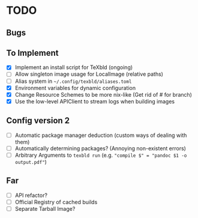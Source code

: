 # TODO

## Bugs

## To Implement

- [x] Implement an install script for TeXbld (ongoing)
- [ ] Allow singleton image usage for LocalImage (relative paths)
- [ ] Alias system in `~/.config/texbld/aliases.toml`
- [x] Environment variables for dynamic configuration
- [x] Change Resource Schemes to be more nix-like (Get rid of \# for branch)
- [x] Use the low-level APIClient to stream logs when building images

## Config version 2

- [ ] Automatic package manager deduction (custom ways of dealing with them)
- [ ] Automatically determining packages? (Annoying non-existent errors)
- [ ] Arbitrary Arguments to `texbld run` (e.g. `"compile $" = "pandoc $1 -o output.pdf"`)

## Far

- [ ] API refactor?
- [ ] Official Registry of cached builds
- [ ] Separate Tarball Image?
